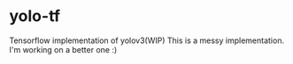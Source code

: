 # yolo-tf
Tensorflow implementation of yolov3(WIP)
This is a messy implementation. I'm working on a better one :)